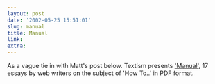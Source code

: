 ```yaml
---
layout: post
date: '2002-05-25 15:51:01'
slug: manual
title: Manual
link: 
extra: 
---
```


As a vague tie in with Matt's post below. Textism presents ['Manual'](http://www.textism.com/article/515), 17 essays by web writers on the subject of 'How To..' in PDF format.